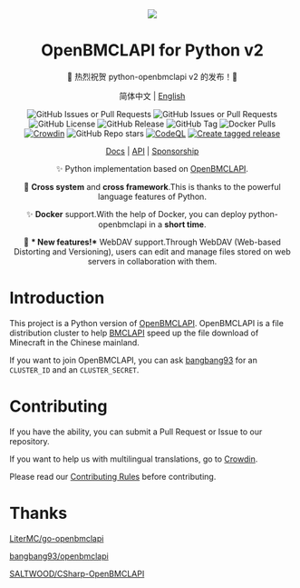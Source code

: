 <div align="center">

<picture>
  <source media="(prefers-color-scheme: dark)" srcset="https://socialify.git.ci/TTB-Network/python-openbmclapi/image?description=1&font=Inter&language=1&logo=https%3A%2F%2Fpython-openbmclapi.ttb-network.top%2Fimg%2Flogo.svg&name=1&owner=1&pattern=Plus&theme=Dark">
  <source media="(prefers-color-scheme: light)" srcset="https://socialify.git.ci/TTB-Network/python-openbmclapi/image?description=1&font=Inter&language=1&logo=https%3A%2F%2Fpython-openbmclapi.ttb-network.top%2Fimg%2Flogo.svg&name=1&owner=1&pattern=Plus&theme=Light">
  <img src="https://socialify.git.ci/TTB-Network/python-openbmclapi/image?description=1&font=Inter&language=1&logo=https%3A%2F%2Fpython-openbmclapi.ttb-network.top%2Fimg%2Flogo.svg&name=1&owner=1&pattern=Plus&theme=Auto">
</picture>

# OpenBMCLAPI for Python v2

🥳 热烈祝贺 python-openbmclapi v2 的发布！🥳

简体中文 | [English](/i18n/README_en.md)

![GitHub Issues or Pull Requests](https://img.shields.io/github/issues-pr/TTB-Network/python-openbmclapi)
![GitHub Issues or Pull Requests](https://img.shields.io/github/issues/TTB-Network/python-openbmclapi)
![GitHub License](https://img.shields.io/github/license/TTB-Network/python-openbmclapi)
![GitHub Release](https://img.shields.io/github/v/release/TTB-Network/python-openbmclapi)
![GitHub Tag](https://img.shields.io/github/v/tag/TTB-Network/python-openbmclapi)
![Docker Pulls](https://img.shields.io/docker/pulls/silianz/python-openbmclapi)
[![Crowdin](https://badges.crowdin.net/python-openbmclapi-site/localized.svg)](https://crowdin.com/project/python-openbmclapi-site)
![GitHub Repo stars](https://img.shields.io/github/stars/TTB-Network/python-openbmclapi)
[![CodeQL](https://github.com/TTB-Network/python-openbmclapi/actions/workflows/github-code-scanning/codeql/badge.svg)](https://github.com/TTB-Network/python-openbmclapi/actions/workflows/github-code-scanning/codeql)
[![Create tagged release](https://github.com/TTB-Network/python-openbmclapi/actions/workflows/build_and_publish.yml/badge.svg)](https://github.com/TTB-Network/python-openbmclapi/actions/workflows/build_and_publish.yml)

[Docs](https://python-openbmclapi.ttb-network.top/) | [API](https://python-openbmclapi.ttb-network.top/docs/api) | [Sponsorship](https://afdian.net/a/atianxiua)

✨ Python implementation based on [OpenBMCLAPI](https://github.com/bangbang93/openbmclapi).

🎨 **Cross system** and **cross framework**.This is thanks to the powerful language features of Python.

✨ **Docker** support.With the help of Docker, you can deploy python-openbmclapi in a **short time**.

🎉 **\* New features!\*** WebDAV support.Through WebDAV (Web-based Distorting and Versioning), users can edit and manage files stored on web servers in collaboration with them.

</div>

# Introduction

This project is a Python version of [OpenBMCLAPI](https://github.com/bangbang93/openbmclapi). OpenBMCLAPI is a file distribution cluster to help [BMCLAPI](https://bmclapidoc.bangbang93.com/) speed up the file download of Minecraft in the Chinese mainland.

If you want to join OpenBMCLAPI, you can ask [bangbang93](https://github.com/bangbang93) for an `CLUSTER_ID` and an `CLUSTER_SECRET`.

# Contributing

If you have the ability, you can submit a Pull Request or Issue to our repository.

If you want to help us with multilingual translations, go to [Crowdin](https://translate.bugungu.top).

Please read our [Contributing Rules](./CONTRIBUTING_en.md) before contributing.

# Thanks

[LiterMC/go-openbmclapi](https://github.com/LiterMC/go-openbmclapi)

[bangbang93/openbmclapi](https://github.com/bangbang93/openbmclapi)

[SALTWOOD/CSharp-OpenBMCLAPI](https://github.com/SALTWOOD/CSharp-OpenBMCLAPI)
